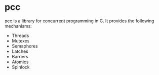 # pcc

pcc is a library for concurrent programming in C. It provides the following mechanisms:
- Threads
- Mutexes
- Semaphores
- Latches
- Barriers
- Atomics
- Spinlock
